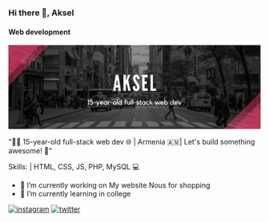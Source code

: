 ### Hi there 👋, Aksel
#### Web development
![Web development](https://github.com/Aksel588/Aksel588/blob/main/Aksel.png)

"👨‍💻 15-year-old full-stack web dev 🌐 | Armenia 🇦🇲| Let's build something awesome! 🚀"

Skills: | HTML, CSS, JS, PHP, MySQL 💻 

- 🔭 I’m currently working on My website Nous for shopping 
- 🌱 I’m currently learning in  college 


[<img src='https://cdn.jsdelivr.net/npm/simple-icons@3.0.1/icons/instagram.svg' alt='instagram' height='40'>](https://www.instagram.com/https://www.instagram.com/boys.who.code//)  [<img src='https://cdn.jsdelivr.net/npm/simple-icons@3.0.1/icons/twitter.svg' alt='twitter' height='40'>](https://twitter.com/https://twitter.com/AkselDeveloper)  

